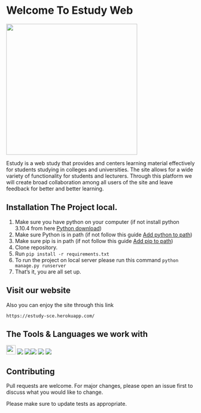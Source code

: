 # Welcome To Estudy Web
<a href='https://estudy-sce.herokuapp.com/'><img src='https://www.linkpicture.com/q/EstudyWithoutBack_1.png' type='image' width="350" align ="center"></a>


Estudy is a web study that provides and centers learning material effectively for students studying in colleges and universities. 
The site allows for a wide variety of functionality for students and lecturers.
Through this platform we will create broad collaboration among all users of the site and leave feedback for better and better learning.

## Installation The Project local.

1. Make sure you have python on your computer (if not install python 3.10.4 from here [Python download](https://www.python.org/downloads/windows/))
2. Make sure Python is in path (if not follow this guide [Add python to path](https://datatofish.com/add-python-to-windows-path/))
3. Make sure pip is in path (if not follow this guide [Add pip to path](https://appuals.com/fix-pip-is-not-recognized-as-an-internal-or-external-command/))
4. Clone repository.
5. Run ```pip install -r requirements.txt```
6. To run the project on local server please run this command ```python manage.py runserver```
7. That’s it, you are all set up.

## Visit our website
Also you can enjoy the site through this link
```
https://estudy-sce.herokuapp.com/
```
## The Tools & Languages we work with
<a href="#"><img height="25" src="https://vk-codes.com/assests/images/icons/pycharm.png"></a> <a><img src="https://img.icons8.com/color/48/000000/django.png"/></a> <a><img src="https://img.icons8.com/office/30/000000/database.png"/></a><a><img src="https://img.icons8.com/external-tal-revivo-shadow-tal-revivo/24/000000/external-mongodb-a-cross-platform-document-oriented-database-program-logo-shadow-tal-revivo.png"/> <a><img src="https://img.icons8.com/external-tal-revivo-color-tal-revivo/24/000000/external-python-an-interpreted-high-level-general-purpose-programming-language-logo-color-tal-revivo.png"/></a> <a><img src="https://img.icons8.com/color/48/000000/visual-studio-code-2019.png"/></a>

## Contributing
Pull requests are welcome. For major changes, please open an issue first to discuss what you would like to change.

Please make sure to update tests as appropriate.
